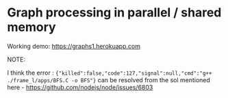 # Graph processing in parallel / shared memory

Working demo: https://graphs1.herokuapp.com

NOTE:

I think the error : `{"killed":false,"code":127,"signal":null,"cmd":"g++ ./frame_l/apps/BFS.C -o BFS"}` can be resolved from the sol mentioned here - https://github.com/nodejs/node/issues/6803
